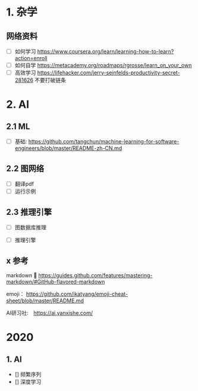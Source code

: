 # 1. 杂学
## 网络资料
  - [ ] 如何学习 https://www.coursera.org/learn/learning-how-to-learn?action=enroll
  - [ ] 如何自学 https://metacademy.org/roadmaps/rgrosse/learn_on_your_own
  - [ ] 高效学习 https://lifehacker.com/jerry-seinfelds-productivity-secret-281626 不要打破链条
# 2. AI
## 2.1 ML
 - [ ] 基础: https://github.com/tangchun/machine-learning-for-software-engineers/blob/master/README-zh-CN.md

## 2.2 图网络
 - [ ] 翻译pdf
 - [ ] 运行示例
 
## 2.3 推理引擎
 - [ ] 图数据库推理
 - [ ] 推理引擎
 
 
## x 参考
  markdown  :speak_no_evil: https://guides.github.com/features/mastering-markdown/#GitHub-flavored-markdown
  
  emoji：        https://github.com/ikatyang/emoji-cheat-sheet/blob/master/README.md

  AI研习社:　https://ai.yanxishe.com/


# 2020

## 1. AI
 - [] 频繁序列
 - [] 深度学习
 
